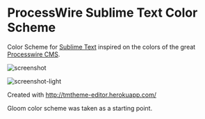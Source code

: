 # ProcessWire Sublime Text Color Scheme

Color Scheme for [Sublime Text](http://www.sublimetext.com/ "Sublime Text") inspired on the colors of the great [Processwire CMS](http://processwire.com/ "Processwire").

![screenshot](http://i.imgur.com/bYjmHVt.png)

![screenshot-light](http://i.imgur.com/w9fX2cf.png)

Created with http://tmtheme-editor.herokuapp.com/

Gloom color scheme was taken as a starting point.
